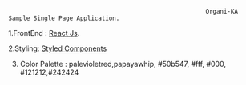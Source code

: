                                                            Organi-KA Sample Single Page Application.
                                                           

1.FrontEnd : [React Js](https://reactjs.org/).

2.Styling: [Styled Components](https://styled-components.com/)

3. Color Palette : palevioletred,papayawhip, #50b547, #fff, #000, #121212,#242424
